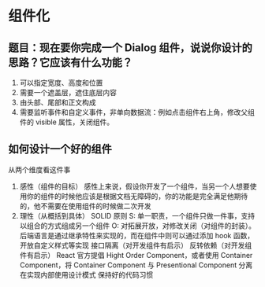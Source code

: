 # 组件化

## 题目：现在要你完成一个 Dialog 组件，说说你设计的思路？它应该有什么功能？

1. 可以指定宽度、高度和位置
2. 需要一个遮盖层，遮住底层内容
3. 由头部、尾部和正文构成
4. 需要监听事件和自定义事件，非单向数据流：例如点击组件右上角，修改父组件的 visible 属性，关闭组件。

## 如何设计一个好的组件

从两个维度看这件事

1. 感性（组件的目标） 感性上来说，假设你开发了一个组件，当另一个人想要使用你的组件的时候他应该是根据文档无障碍的，你的功能是完全满足他期待的，他不需要在使用组件的时候做二次开发
2. 理性（从概括到具体）
   SOLID 原则
   S: 单一职责，一个组件只做一件事，支持以组合的方式组成另一个组件
   O: 对拓展开放，对修改关闭（对组件的封装）。后端语言是通过继承特性来实现的，而在组件中则可以通过添加 hook 函数，开放自定义样式等实现
   接口隔离（对开发组件有启示）
   反转依赖（对开发组件有启示）
   React 官方提倡 Hight Order Component，或者使用 Container Component，将 Container Component 与 Presentional Component 分离
   在实现内部使用设计模式
   保持好的代码习惯
